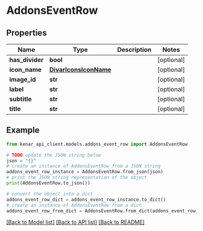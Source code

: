 # AddonsEventRow


## Properties

Name | Type | Description | Notes
------------ | ------------- | ------------- | -------------
**has_divider** | **bool** |  | [optional] 
**icon_name** | [**DivarIconsIconName**](DivarIconsIconName.md) |  | [optional] 
**image_id** | **str** |  | [optional] 
**label** | **str** |  | [optional] 
**subtitle** | **str** |  | [optional] 
**title** | **str** |  | [optional] 

## Example

```python
from kenar_api_client.models.addons_event_row import AddonsEventRow

# TODO update the JSON string below
json = "{}"
# create an instance of AddonsEventRow from a JSON string
addons_event_row_instance = AddonsEventRow.from_json(json)
# print the JSON string representation of the object
print(AddonsEventRow.to_json())

# convert the object into a dict
addons_event_row_dict = addons_event_row_instance.to_dict()
# create an instance of AddonsEventRow from a dict
addons_event_row_from_dict = AddonsEventRow.from_dict(addons_event_row_dict)
```
[[Back to Model list]](../README.md#documentation-for-models) [[Back to API list]](../README.md#documentation-for-api-endpoints) [[Back to README]](../README.md)


